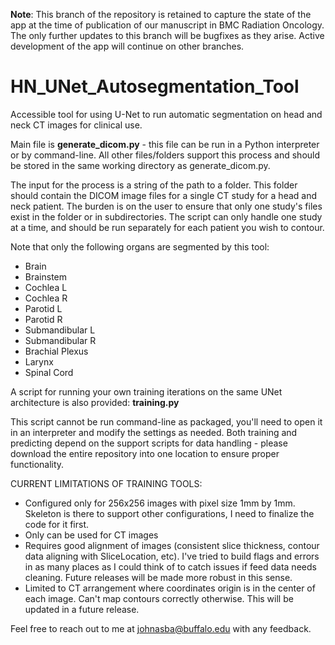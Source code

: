 **Note**: This branch of the repository is retained to capture the state of the app at the time of publication of our manuscript in BMC Radiation Oncology. The only further updates to this branch will be bugfixes as they arise. Active development of the app will continue on other branches.

# HN_UNet_Autosegmentation_Tool
 Accessible tool for using U-Net to run automatic segmentation on head and neck CT images for clinical use.
 
 
Main file is **generate_dicom.py** - this file can be run in a Python interpreter or by command-line. All other files/folders support this process and should be stored in the same working directory as generate_dicom.py.

The input for the process is a string of the path to a folder. This folder should contain the DICOM image files for a single CT study for a head and neck patient. The burden is on the user to ensure that only one study's files exist in the folder or in subdirectories. The script can only handle one study at a time, and should be run separately for each patient you wish to contour.

Note that only the following organs are segmented by this tool:
- Brain
- Brainstem
- Cochlea L
- Cochlea R
- Parotid L
- Parotid R
- Submandibular L
- Submandibular R
- Brachial Plexus
- Larynx
- Spinal Cord

A script for running your own training iterations on the same UNet architecture is also provided: **training.py**

This script cannot be run command-line as packaged, you'll need to open it in an interpreter and modify the settings as needed. Both training and predicting depend on the support scripts for data handling - please download the entire repository into one location to ensure proper functionality.

CURRENT LIMITATIONS OF TRAINING TOOLS:
- Configured only for 256x256 images with pixel size 1mm by 1mm. Skeleton is there to support other configurations, I need to finalize the code for it first.
- Only can be used for CT images
- Requires good alignment of images (consistent slice thickness, contour data aligning with SliceLocation, etc). I've tried to build flags and errors in as many places as I could think of to catch issues if feed data needs cleaning. Future releases will be made more robust in this sense.
- Limited to CT arrangement where coordinates origin is in the center of each image. Can't map contours correctly otherwise. This will be updated in a future release.

Feel free to reach out to me at johnasba@buffalo.edu with any feedback.
